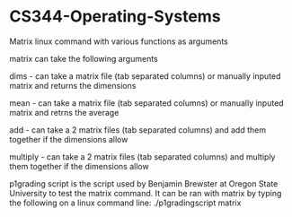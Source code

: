 # CS344-Operating-Systems

Matrix linux command with various functions as arguments
 
matrix can take the following arguments

dims - can take a matrix file (tab separated columns) or manually inputed matrix and returns the dimensions

mean - can take a matrix file (tab separated columns) or manually inputed matrix and retrns the average

add - can take a 2 matrix files (tab separated columns) and add them together if the dimensions allow

multiply - can take a 2 matrix files (tab separated columns) and multiply them together if the dimensions allow

p1grading script is the script used by Benjamin Brewster at Oregon State University to test the matrix command. 
It can be ran with matrix by typing the following on a linux command line: ./p1gradingscript matrix
